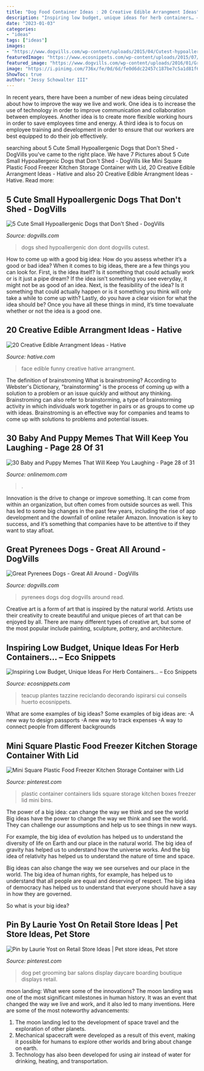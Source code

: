 ```yaml
---
title: "Dog Food Container Ideas : 20 Creative Edible Arrangment Ideas"
description: "Inspiring low budget, unique ideas for herb containers… – eco snippets"
date: "2023-01-03"
categories:
- "ideas"
tags: ["ideas"]
images:
- "https://www.dogvills.com/wp-content/uploads/2015/04/Cutest-hypoallergenic-dogs-dont-shed-683x1024.jpg"
featuredImage: "https://www.ecosnippets.com/wp-content/uploads/2015/07/herb-container-ideas-11.jpg"
featured_image: "https://www.dogvills.com/wp-content/uploads/2016/01/Great-Pyrenees-695x1024.jpg"
image: "https://i.pinimg.com/736x/fe/0d/6d/fe0d6dc22457c187be7c5a1d81f6d064.jpg"
ShowToc: true
author: "Jessy Schowalter III"
---
```



In recent years, there have been a number of new ideas being circulated about how to improve the way we live and work. One idea is to increase the use of technology in order to improve communication and collaboration between employees. Another idea is to create more flexible working hours in order to save employees time and energy. A third idea is to focus on employee training and development in order to ensure that our workers are best equipped to do their job effectively.

	

		
searching about 5 Cute Small Hypoallergenic Dogs that Don&#039;t Shed - DogVills you've came to the right place. We have 7 Pictures about 5 Cute Small Hypoallergenic Dogs that Don&#039;t Shed - DogVills like Mini Square Plastic Food Freezer Kitchen Storage Container with Lid, 20 Creative Edible Arrangment Ideas - Hative and also 20 Creative Edible Arrangment Ideas - Hative. Read more:
		
    
## 5 Cute Small Hypoallergenic Dogs That Don&#039;t Shed - DogVills

<img loading=lazy src="https://www.dogvills.com/wp-content/uploads/2015/04/Cutest-hypoallergenic-dogs-dont-shed-683x1024.jpg" onerror="this.onerror=null;this.src='https://tse4.mm.bing.net/th?id=OIP.RR0kV22RpDOXa1GlZGTGMAHaLG&amp;pid=15.1';" alt="5 Cute Small Hypoallergenic Dogs that Don&#039;t Shed - DogVills">

_Source: dogvills.com_

>dogs shed hypoallergenic don dont dogvills cutest. 

	

How to come up with a good big idea: How do you assess whether it’s a good or bad idea?
When it comes to big ideas, there are a few things you can look for. First, is the idea itself? Is it something that could actually work or is it just a pipe dream? If the idea isn’t something you see everyday, it might not be as good of an idea. Next, is the feasibility of the idea? Is it something that could actually happen or is it something you think will only take a while to come up with? Lastly, do you have a clear vision for what the idea should be? Once you have all these things in mind, it’s time toevaluate whether or not the idea is a good one.

    
## 20 Creative Edible Arrangment Ideas - Hative

<img loading=lazy src="https://hative.com/wp-content/uploads/2014/05/edible-arrangements/9-funny-face-food-arrangement.jpg" onerror="this.onerror=null;this.src='https://tse1.mm.bing.net/th?id=OIP.HatMJEZe5gCMUp0JowAZOwHaJ9&amp;pid=15.1';" alt="20 Creative Edible Arrangment Ideas - Hative">

_Source: hative.com_

>face edible funny creative hative arrangment. 

	

The definition of brainstroming
What is brainstroming? According to Webster's Dictionary, "brainstorming" is the process of coming up with a solution to a problem or an issue quickly and without any thinking. Brainstroming can also refer to brainstorming, a type of brainstorming activity in which individuals work together in pairs or as groups to come up with ideas. Brainstroming is an effective way for companies and teams to come up with solutions to problems and potential issues.

    
## 30 Baby And Puppy Memes That Will Keep You Laughing - Page 28 Of 31

<img loading=lazy src="https://www.onlinemom.com/wp-content/uploads/2019/08/animalmeme28-768x1021.jpg" onerror="this.onerror=null;this.src='https://tse2.mm.bing.net/th?id=OIP.BkGfURcIsYhXj9B-uWtFtwHaJ2&amp;pid=15.1';" alt="30 Baby and Puppy Memes That Will Keep You Laughing - Page 28 of 31">

_Source: onlinemom.com_

>. 

	

Innovation is the drive to change or improve something. It can come from within an organization, but often comes from outside sources as well. This has led to some big changes in the past few years, including the rise of app development and the downfall of online retailer Amazon. Innovation is key to success, and it’s something that companies have to be attentive to if they want to stay afloat.

    
## Great Pyrenees Dogs - Great All Around - DogVills

<img loading=lazy src="https://www.dogvills.com/wp-content/uploads/2016/01/Great-Pyrenees-695x1024.jpg" onerror="this.onerror=null;this.src='https://tse4.mm.bing.net/th?id=OIP.KabUU-KqjlUOsNEXp0zhZwHaK6&amp;pid=15.1';" alt="Great Pyrenees Dogs - Great All Around - DogVills">

_Source: dogvills.com_

>pyrenees dogs dog dogvills around read. 

	

Creative art is a form of art that is inspired by the natural world. Artists use their creativity to create beautiful and unique pieces of art that can be enjoyed by all. There are many different types of creative art, but some of the most popular include painting, sculpture, pottery, and architecture.

    
## Inspiring Low Budget, Unique Ideas For Herb Containers… – Eco Snippets

<img loading=lazy src="https://www.ecosnippets.com/wp-content/uploads/2015/07/herb-container-ideas-11.jpg" onerror="this.onerror=null;this.src='https://tse1.mm.bing.net/th?id=OIP.2gNfp99xpew1cQ52Gvi7RgHaLH&amp;pid=15.1';" alt="Inspiring Low Budget, Unique Ideas For Herb Containers… – Eco Snippets">

_Source: ecosnippets.com_

>teacup plantes tazzine reciclando decorando ispirarsi cui conseils huerto ecosnippets. 

	

What are some examples of big ideas?
Some examples of big ideas are: 
-A new way to design passports 
-A new way to track expenses 
-A way to connect people from different backgrounds

    
## Mini Square Plastic Food Freezer Kitchen Storage Container With Lid

<img loading=lazy src="https://i.pinimg.com/736x/cc/8d/19/cc8d190af0a4147b769995eff2785520.jpg" onerror="this.onerror=null;this.src='https://tse1.mm.bing.net/th?id=OIP.x-_iTtgLzRkREJhGp00B7wHaHa&amp;pid=15.1';" alt="Mini Square Plastic Food Freezer Kitchen Storage Container with Lid">

_Source: pinterest.com_

>plastic container containers lids square storage kitchen boxes freezer lid mini bins. 

	

The power of a big idea: can change the way we think and see the world
Big ideas have the power to change the way we think and see the world. They can challenge our assumptions and help us to see things in new ways.


For example, the big idea of evolution has helped us to understand the diversity of life on Earth and our place in the natural world. The big idea of gravity has helped us to understand how the universe works. And the big idea of relativity has helped us to understand the nature of time and space.



Big ideas can also change the way we see ourselves and our place in the world. The big idea of human rights, for example, has helped us to understand that all people are equal and deserving of respect. The big idea of democracy has helped us to understand that everyone should have a say in how they are governed.



So what is your big idea?

    
## Pin By Laurie Yost On Retail Store Ideas | Pet Store Ideas, Pet Store

<img loading=lazy src="https://i.pinimg.com/736x/fe/0d/6d/fe0d6dc22457c187be7c5a1d81f6d064.jpg" onerror="this.onerror=null;this.src='https://tse2.mm.bing.net/th?id=OIP.qNcxUPGeUxMxYT87FJG92gHaFj&amp;pid=15.1';" alt="Pin by Laurie Yost on Retail Store Ideas | Pet store ideas, Pet store">

_Source: pinterest.com_

>dog pet grooming bar salons display daycare boarding boutique displays retail. 

	

moon landing: What were some of the innovations?
The moon landing was one of the most significant milestones in human history. It was an event that changed the way we live and work, and it also led to many inventions. Here are some of the most noteworthy advancements: 
1) The moon landing led to the development of space travel and the exploration of other planets. 
2) Mechanical spacecraft were developed as a result of this event, making it possible for humans to explore other worlds and bring about change on earth. 
3) Technology has also been developed for using air instead of water for drinking, heating, and transportation.

